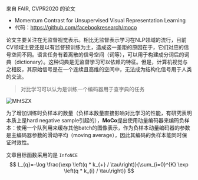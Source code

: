 来自 FAIR, CVPR2020 的论文

- Momentum Contrast for Unsupervised Visual Representation Learning
- 代码：https://github.com/facebookresearch/moco

论文主要关注在无监督视觉表示。相比无监督表示学习在NLP领域的流行，目前CV领域主要还是以有监督预训练为主，造成这一差距的原因在于，它们对应的信号空间不同。语言任务有着离散的信号空间（词等），可以用于构建成分词后的词典（dictionary）。这种词典是无监督学习可以依赖的特征。但是，计算机视觉与之相反，其原始信号是在一个连续且高维的空间中，无法成为结构化信号用于人类的交流。

> 对比学习可以认为是训练一个编码器用于查字典的任务

![MhtSZX](https://cdn.jsdelivr.net/gh/KaiyuanGao/ML-algorithm@master/uPic/MhtSZX.png)

为了增加训练时负样本的数量（负样本数量直接影响对比学习的性能，有研究表明本质上是hard negative sample引起的），**MoCo**提出使用动量编码器来编码负样本：使用一个队列用来缓存其他batch的图像表示，作为负样本动量编码器的参数是主编码器参数的滑动平均（moving average），因此其编码的负样本能同时保证时效性。



文章目标函数采用的是 `InfoNCE`
$$
L_{q}=-\log \frac{\exp \left(q * k_{+} / \tau\right)}{\sum_{i=0}^{K} \exp \left(q * k_{i} / \tau\right)}
$$
